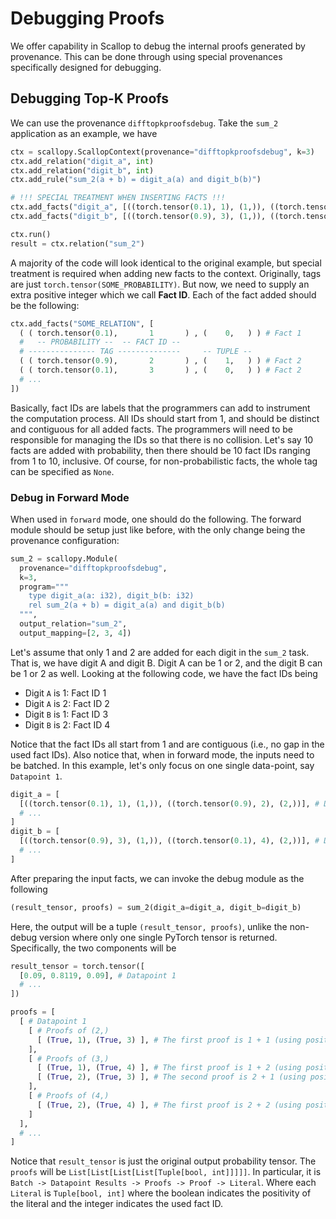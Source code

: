 # Debugging Proofs

We offer capability in Scallop to debug the internal proofs generated by provenance.
This can be done through using special provenances specifically designed for debugging.

## Debugging Top-K Proofs

We can use the provenance `difftopkproofsdebug`.
Take the `sum_2` application as an example, we have

``` py
ctx = scallopy.ScallopContext(provenance="difftopkproofsdebug", k=3)
ctx.add_relation("digit_a", int)
ctx.add_relation("digit_b", int)
ctx.add_rule("sum_2(a + b) = digit_a(a) and digit_b(b)")

# !!! SPECIAL TREATMENT WHEN INSERTING FACTS !!!
ctx.add_facts("digit_a", [((torch.tensor(0.1), 1), (1,)), ((torch.tensor(0.9), 2), (2,))])
ctx.add_facts("digit_b", [((torch.tensor(0.9), 3), (1,)), ((torch.tensor(0.1), 4), (2,))])

ctx.run()
result = ctx.relation("sum_2")
```

A majority of the code will look identical to the original example,
but special treatment is required when adding new facts to the context.
Originally, tags are just `torch.tensor(SOME_PROBABILITY)`.
But now, we need to supply an extra positive integer which we call **Fact ID**.
Each of the fact added should be the following:

``` py
ctx.add_facts("SOME_RELATION", [
  ( ( torch.tensor(0.1),       1       ) , (    0,   ) ) # Fact 1
  #   -- PROBABILITY --  -- FACT ID --
  # --------------- TAG --------------     -- TUPLE --
  ( ( torch.tensor(0.9),       2       ) , (    1,   ) ) # Fact 2
  ( ( torch.tensor(0.1),       3       ) , (    0,   ) ) # Fact 2
  # ...
])
```

Basically, fact IDs are labels that the programmers can add to instrument the computation process.
All IDs should start from 1, and should be distinct and contiguous for all added facts.
The programmers will need to be responsible for managing the IDs so that there is no collision.
Let's say 10 facts are added with probability, then there should be 10 fact IDs ranging from
1 to 10, inclusive.
Of course, for non-probabilistic facts, the whole tag can be specified as `None`.

### Debug in Forward Mode

When used in `forward` mode, one should do the following.
The forward module should be setup just like before, with the only change being the provenance configuration:

``` py
sum_2 = scallopy.Module(
  provenance="difftopkproofsdebug",
  k=3,
  program="""
    type digit_a(a: i32), digit_b(b: i32)
    rel sum_2(a + b) = digit_a(a) and digit_b(b)
  """,
  output_relation="sum_2",
  output_mapping=[2, 3, 4])
```

Let's assume that only 1 and 2 are added for each digit in the `sum_2` task.
That is, we have digit A and digit B.
Digit A can be 1 or 2, and the digit B can be 1 or 2 as well.
Looking at the following code, we have the fact IDs being

- Digit `A` is 1: Fact ID 1
- Digit `A` is 2: Fact ID 2
- Digit `B` is 1: Fact ID 3
- Digit `B` is 2: Fact ID 4

Notice that the fact IDs all start from 1 and are contiguous (i.e., no gap in the used fact IDs).
Also notice that, when in forward mode, the inputs need to be batched.
In this example, let's only focus on one single data-point, say `Datapoint 1`.

``` py
digit_a = [
  [((torch.tensor(0.1), 1), (1,)), ((torch.tensor(0.9), 2), (2,))], # Datapoint 1
  # ...
]
digit_b = [
  [((torch.tensor(0.9), 3), (1,)), ((torch.tensor(0.1), 4), (2,))], # Datapoint 1
  # ...
]
```

After preparing the input facts, we can invoke the debug module as the following

``` py
(result_tensor, proofs) = sum_2(digit_a=digit_a, digit_b=digit_b)
```

Here, the output will be a tuple `(result_tensor, proofs)`, unlike the non-debug version where only one single PyTorch tensor is returned.
Specifically, the two components will be

``` python
result_tensor = torch.tensor([
  [0.09, 0.8119, 0.09], # Datapoint 1
  # ...
])

proofs = [
  [ # Datapoint 1
    [ # Proofs of (2,)
      [ (True, 1), (True, 3) ], # The first proof is 1 + 1 (using positive fact 1 and 3)
    ],
    [ # Proofs of (3,)
      [ (True, 1), (True, 4) ], # The first proof is 1 + 2 (using positive fact 1 and 4)
      [ (True, 2), (True, 3) ], # The second proof is 2 + 1 (using positive fact 2 and 3)
    ],
    [ # Proofs of (4,)
      [ (True, 2), (True, 4) ], # The first proof is 2 + 2 (using positive fact 2 and 4)
    ]
  ],
  # ...
]
```

Notice that `result_tensor` is just the original output probability tensor.
The `proofs` will be `List[List[List[List[Tuple[bool, int]]]]]`.
In particular, it is `Batch -> Datapoint Results -> Proofs -> Proof -> Literal`.
Where each `Literal` is `Tuple[bool, int]` where the boolean indicates the positivity of the literal and the integer indicates the used fact ID.
